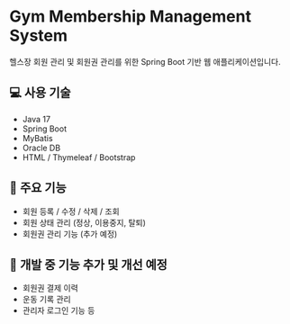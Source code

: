 # Gym Membership Management System

헬스장 회원 관리 및 회원권 관리를 위한 Spring Boot 기반 웹 애플리케이션입니다.

## 💻 사용 기술
- Java 17
- Spring Boot
- MyBatis
- Oracle DB
- HTML / Thymeleaf / Bootstrap

## 📁 주요 기능
- 회원 등록 / 수정 / 삭제 / 조회
- 회원 상태 관리 (정상, 이용중지, 탈퇴)
- 회원권 관리 기능 (추가 예정)

## 📌 개발 중 기능 추가 및 개선 예정
- 회원권 결제 이력
- 운동 기록 관리
- 관리자 로그인 기능 등
